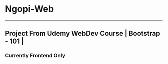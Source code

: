 # Ngopi-Web

---

## Project From Udemy WebDev Course | Bootstrap - 101 |

### Currently Frontend Only

